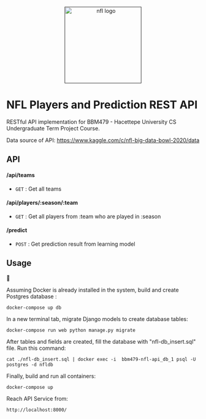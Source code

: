 <p align="center">
  <a href="" rel="noopener">
 <img width=200px height=200px src="https://upload.wikimedia.org/wikipedia/en/a/a2/National_Football_League_logo.svg" alt="nfl logo"></a>
</p>

# NFL Players and Prediction REST API

RESTful API implementation for BBM479 - Hacettepe University CS Undergraduate Term Project Course. 

Data source of API: https://www.kaggle.com/c/nfl-big-data-bowl-2020/data

## API

#### /api/teams
* `GET` : Get all teams

#### /api/players/:season/:team
* `GET` : Get all players from :team who are played in :season

#### /predict
* `POST` : Get prediction result from learning model

## Usage
🐋

Assuming Docker is already installed in the system, build and create Postgres database :

```
docker-compose up db
```

In a new terminal tab, migrate Django models to create database tables:

```
docker-compose run web python manage.py migrate
```

After tables and fields are created, fill the database with "nfl-db_insert.sql" file. Run this command:
```
cat ./nfl-db_insert.sql | docker exec -i  bbm479-nfl-api_db_1 psql -U postgres -d nfldb
```

Finally, build and run all containers:

```
docker-compose up
```

Reach API Service from:

```
http://localhost:8000/
```
